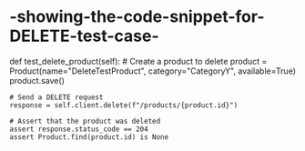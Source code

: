# -showing-the-code-snippet-for-DELETE-test-case-
def test_delete_product(self):
    # Create a product to delete
    product = Product(name="DeleteTestProduct", category="CategoryY", available=True)
    product.save()
    
    # Send a DELETE request
    response = self.client.delete(f"/products/{product.id}")
    
    # Assert that the product was deleted
    assert response.status_code == 204
    assert Product.find(product.id) is None
